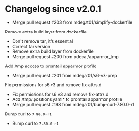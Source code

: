 # Changelog since v2.0.1
- Merge pull request #203 from mdegat01/simplify-dockerfile

Remove extra build layer from dockerfile 
- Don't remove tar, it's essential 
- Correct tar version 
- Remove extra build layer from dockerfile 
- Merge pull request #200 from pdecat/apparmor_tmp

Add /tmp access to promtail apparmor profile 
- Merge pull request #201 from mdegat01/s6-v3-prep

Fix permissions for s6 v3 and remove fix-attrs.d 
- Fix permissions for s6 v3 and remove fix-attrs.d 
- Add /tmp/.positions.yaml* to promtail apparmor profile 
- Merge pull request #198 from mdegat01/bump-curl-7.80.0-r1

Bump curl to `7.80.0-r1` 
- Bump curl to `7.80.0-r1` 
